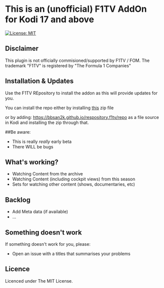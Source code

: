 # This is an (unofficial) F1TV AddOn for Kodi 17 and above

[![License: MIT](https://img.shields.io/badge/License-MIT-yellow.svg)](https://opensource.org/licenses/MIT)

## Disclaimer

This plugin is not officially commisioned/supported by F1TV / FOM.
The trademark "F1TV" is registered by "The Formula 1 Companies"

## Installation & Updates

Use the F1TV REpository to install the addon as this will provide updates for you.

You can install the repo either by installing [this](https://raw.githubusercontent.com/bbsan2k/repository.f1tv/master/zips/repository.f1tv/repository.f1tv-1.0.zip) zip file

or by adding: https://bbsan2k.github.io/respository.f1tv/repo as a file source in Kodi and installing the zip through that.

##Be aware:

- This is really _really_ early beta
- There WILL be bugs


## What's working?

- Watching Content from the archive
- Watching Content (including cockpit views) from this season
- Sets for watching other content (shows, documentaries, etc)

## Backlog

- Add Meta data (if available)
- ...

## Something doesn't work

If something doesn't work for you, please:

- Open an issue with a titles that summarises your problems

## Licence

Licenced under The MIT License.